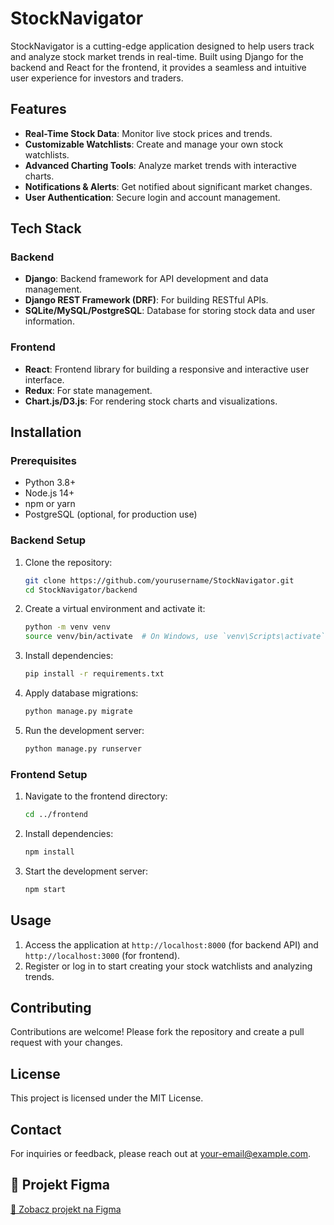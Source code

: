 # StockNavigator  

StockNavigator is a cutting-edge application designed to help users track and analyze stock market trends in real-time. Built using Django for the backend and React for the frontend, it provides a seamless and intuitive user experience for investors and traders.  

## Features  

- **Real-Time Stock Data**: Monitor live stock prices and trends.  
- **Customizable Watchlists**: Create and manage your own stock watchlists.  
- **Advanced Charting Tools**: Analyze market trends with interactive charts.  
- **Notifications & Alerts**: Get notified about significant market changes.  
- **User Authentication**: Secure login and account management.  

## Tech Stack  

### Backend  
- **Django**: Backend framework for API development and data management.  
- **Django REST Framework (DRF)**: For building RESTful APIs.  
- **SQLite/MySQL/PostgreSQL**: Database for storing stock data and user information.  

### Frontend  
- **React**: Frontend library for building a responsive and interactive user interface.  
- **Redux**: For state management.  
- **Chart.js/D3.js**: For rendering stock charts and visualizations.  

## Installation  

### Prerequisites  
- Python 3.8+  
- Node.js 14+  
- npm or yarn  
- PostgreSQL (optional, for production use)  

### Backend Setup  
1. Clone the repository:  
   ```bash  
   git clone https://github.com/yourusername/StockNavigator.git  
   cd StockNavigator/backend  
   ```  
2. Create a virtual environment and activate it:  
   ```bash  
   python -m venv venv  
   source venv/bin/activate  # On Windows, use `venv\Scripts\activate`  
   ```  
3. Install dependencies:  
   ```bash  
   pip install -r requirements.txt  
   ```  
4. Apply database migrations:  
   ```bash  
   python manage.py migrate  
   ```  
5. Run the development server:  
   ```bash  
   python manage.py runserver  
   ```  

### Frontend Setup  
1. Navigate to the frontend directory:  
   ```bash  
   cd ../frontend  
   ```  
2. Install dependencies:  
   ```bash  
   npm install  
   ```  
3. Start the development server:  
   ```bash  
   npm start  
   ```  

## Usage  

1. Access the application at `http://localhost:8000` (for backend API) and `http://localhost:3000` (for frontend).  
2. Register or log in to start creating your stock watchlists and analyzing trends.  

## Contributing  

Contributions are welcome! Please fork the repository and create a pull request with your changes.  

## License  

This project is licensed under the MIT License.  

## Contact  

For inquiries or feedback, please reach out at [your-email@example.com](mailto:your-email@example.com).  

## 🎨 Projekt Figma

[🔗 Zobacz projekt na Figma](https://www.figma.com/design/jox0E94V6F9NZbkCjNkZSj/Vertulio_app?node-id=0-1&t=fKL1Rr0a13l6GSAG-1)

